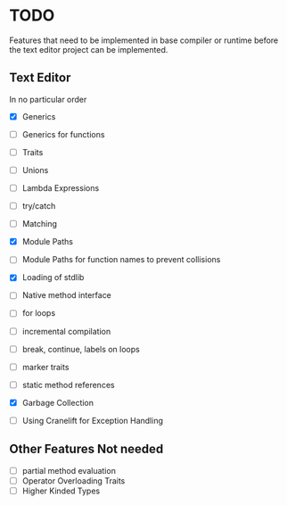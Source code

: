 # TODO
Features that need to be implemented in base compiler or runtime before the text editor project
can be implemented.


## Text Editor
In no particular order
* [x] Generics
* [ ] Generics for functions
* [ ] Traits
* [ ] Unions
* [ ] Lambda Expressions
* [ ] try/catch
* [ ] Matching
* [x] Module Paths
* [ ] Module Paths for function names to prevent collisions
* [x] Loading of stdlib
* [ ] Native method interface
* [ ] for loops
* [ ] incremental compilation
* [ ] break, continue, labels on loops
* [ ] marker traits
* [ ] static method references
* [x] Garbage Collection
* [ ] Using Cranelift for Exception Handling


## Other Features Not needed
* [ ] partial method evaluation
* [ ] Operator Overloading Traits
* [ ] Higher Kinded Types